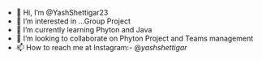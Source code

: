 - 👋 Hi, I’m @YashShettigar23
- 👀 I’m interested in ...Group Project
- 🌱 I’m currently learning Phyton and Java
- 💞️ I’m looking to collaborate on Phyton Project and Teams management
- 📫 How to reach me at Instagram:- @_yashshettigar_

<!---
YashShettigar23/YashShettigar23 is a ✨ special ✨ repository because its `README.md` (this file) appears on your GitHub profile.
You can click the Preview link to take a look at your changes.
--->
